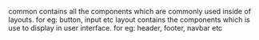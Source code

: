 common contains all the components which are commonly used inside of layouts. for eg: button, input etc
layout contains the components which is use to display in user interface. for eg: header, footer, navbar etc